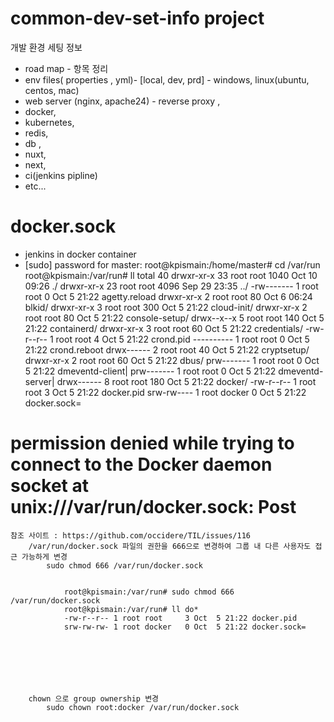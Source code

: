 # common-dev-set-info project

  개발 환경 세팅 정보 

  * road map - 항목 정리 
  * env files( properties , yml)- [local, dev, prd] - windows, linux(ubuntu, centos, mac) 
  * web server (nginx, apache24) - reverse proxy , 
  * docker, 
  * kubernetes, 
  * redis, 
  * db , 
  * nuxt, 
  * next, 
  * ci(jenkins pipline)
  * etc...




# docker.sock
  * jenkins in docker container
  * 
    [sudo] password for master:
    root@kpismain:/home/master# cd /var/run
    root@kpismain:/var/run# ll
    total 40
    drwxr-xr-x 33 root root   1040 Oct 10 09:26 ./
    drwxr-xr-x 23 root root   4096 Sep 29 23:35 ../
    -rw-------  1 root root      0 Oct  5 21:22 agetty.reload
    drwxr-xr-x  2 root root     80 Oct  6 06:24 blkid/
    drwxr-xr-x  3 root root    300 Oct  5 21:22 cloud-init/
    drwxr-xr-x  2 root root     80 Oct  5 21:22 console-setup/
    drwx--x--x  5 root root    140 Oct  5 21:22 containerd/
    drwxr-xr-x  3 root root     60 Oct  5 21:22 credentials/
    -rw-r--r--  1 root root      4 Oct  5 21:22 crond.pid
    ----------  1 root root      0 Oct  5 21:22 crond.reboot
    drwx------  2 root root     40 Oct  5 21:22 cryptsetup/
    drwxr-xr-x  2 root root     60 Oct  5 21:22 dbus/
    prw-------  1 root root      0 Oct  5 21:22 dmeventd-client|
    prw-------  1 root root      0 Oct  5 21:22 dmeventd-server|
    drwx------  8 root root    180 Oct  5 21:22 docker/
    -rw-r--r--  1 root root      3 Oct  5 21:22 docker.pid
    srw-rw----  1 root docker    0 Oct  5 21:22 docker.sock=



# permission denied while trying to connect to the Docker daemon socket at unix:///var/run/docker.sock: Post
    참조 사이트 : https://github.com/occidere/TIL/issues/116
        /var/run/docker.sock 파일의 권한을 666으로 변경하여 그룹 내 다른 사용자도 접근 가능하게 변경
            sudo chmod 666 /var/run/docker.sock


                root@kpismain:/var/run# sudo chmod 666 /var/run/docker.sock
                root@kpismain:/var/run# ll do*
                -rw-r--r-- 1 root root     3 Oct  5 21:22 docker.pid
                srw-rw-rw- 1 root docker   0 Oct  5 21:22 docker.sock=






            
        chown 으로 group ownership 변경
            sudo chown root:docker /var/run/docker.sock

                            
